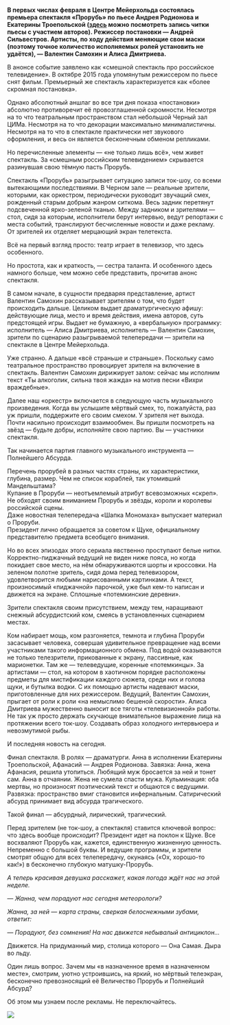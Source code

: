 **В первых числах февраля в Центре Мейерхольда состоялась премьера спектакля «Прорубь» по пьесе Андрея Родионова и Екатерины Троепольской ([здесь](https://www.youtube.com/watch?v=wG5gfoSK0tE) можно посмотреть запись читки пьесы с участием авторов). Режиссер постановки — Андрей Сильвестров. Артисты, по ходу действия меняющие свои маски (поэтому точное количество исполняемых ролей установить не удаётся), — Валентин Самохин и Алиса Дмитриева.**  


В анонсе событие заявлено как «смешной спектакль про российское телевидение». В октябре 2015 года упомянутым режиссером по пьесе снят фильм. Премьерный же спектакль характеризуется как «более скромная постановка». 

Однако абсолютный аншлаг во все три дня показа «постановки» абсолютно противоречит её провозглашенной скромности. Несмотря на то что театральным пространством стал небольшой Черный зал ЦИМа. Несмотря на то что декорации максимально минималистичны. Несмотря на то что в спектакле практически нет звукового оформления, и весь он является бесконечным обменом репликами.

Но перечисленные элементы — «не только лишь всё», чем живет спектакль. За «смешным российским телевидением» скрывается разинувшая свою тёмную пасть Прорубь.

Спектакль «Прорубь» разыгрывает ситуацию записи ток-шоу, со всеми вытекающими последствиями. В Черном зале — реальные зрители, которыми, как оркестром, периодически руководит звучащий смех, рожденный старым добрым жанром ситкома. Весь задник перетянут подсвеченной ярко-зеленой тканью. Между задником и зрителями — стол, сидя за которым, исполнители берут интервью, ведут репортажи с места событий, транслируют бесчисленные новости и даже рекламу. От зрителей их отделяет мерцающий экран телетекста.

Всё на первый взгляд просто: театр играет в телевизор, что здесь особенного.

Но простота, как и краткость, — сестра таланта. И особенного здесь намного больше, чем можно себе представить, прочитав анонс спектакля.

В самом начале, в сущности предваряя представление, артист Валентин Самохин рассказывает зрителям о том, что будет происходить дальше. Целиком выдает драматургическую афишу: действующие лица, место и время действия, имена авторов, суть предстоящей игры. Выдает не бумажную, а «вербальную» программку: исполнитель — Алиса Дмитриева, исполнитель — Валентин Самохин, зрители по сценарию разыгрываемой телепередачи — зрители на спектакле в Центре Мейерхольда. 

Уже странно. А дальше «всё страньше и страньше». Поскольку само театральное пространство провоцирует зрителя на включение в спектакль. Валентин Самохин дирижирует залом: сейчас мы исполним текст «Ты алкоголик, сильна твоя жажда» на мотив песни «Вихри враждебные».

Далее наш «оркестр» включается в следующую часть музыкального произведения. Когда вы услышите мёртвый смех, то, пожалуйста, раз уж пришли, поддержите его своим смехом. У зрителя нет выхода. Почти насильно происходит взаимообмен. Вы пришли посмотреть на звёзд — будьте добры, исполняйте свою партию. Вы — участники спектакля.

Так начинается партия главного музыкального инструмента — Полнейшего Абсурда. 

Перечень прорубей в разных частях страны, их характеристики, глубина, размер. Чем не список кораблей, так утомивший Мандельштама?   
Купание в Проруби — неотъемлемый атрибут всевозможных «скреп».  
Не обходят своим вниманием Прорубь и звёзды, короли и королевы российской сцены.  
Даже новостная телепередача «Шапка Мономаха» выпускает материал о Проруби.  
Президент лично обращается за советом к Щуке, официальному представителю предмета всеобщего внимания.  
  


Но во всех эпизодах этого сериала явственно проступают белые нитки. Корректно-пиджачный ведущий не виден ниже пояса, но когда покидает свое место, на нём обнаруживаются шорты и кроссовки. На зеленом полотне зритель, сидя дома перед телевизором, удовлетворится любыми нарисованными картинками. А текст, произносимый «пиджачной» парочкой, уже был кем-то написан и движется на экране. Сплошные «потемкинские деревни». 

Зрители спектакля своим присутствием, между тем, наращивают снежный абсурдистский ком, смеясь в установленных сценарием местах.

Ком набирает мощь, ком разгоняется, темнота и глубина Проруби засасывает человека, совершая удивительное превращение над всеми участниками такого информационного обмена. Под водой оказываются не только телезрители, прикованные к экрану, пассивные, как марионетки. Там же — телеведущие, коренные «потемкинцы». За артистами — стол, на котором в хаотичном порядке расположены предметы для мистификации каждого сюжета, среди них и голова щуки, и бутылка водки. С их помощью артисты надевают маски, приготовленные для них режиссером. Ведущий, Валентин Самохин, прыгает от роли к роли «на немыслимо бешеной скорости». Алиса Дмитриева мужественно выносит все тяготы «телевизионной» работы. Не так уж просто держать скучающе внимательное выражение лица на протяжении всего ток-шоу. Создавать образ холодного интервьюера и невозмутимой рыбы.

И последняя новость на сегодня. 

Финал спектакля. В ролях — драматурги. Анна в исполнении Екатерины Троепольской, Афанасий — Андрея Родионова. Завязка: Анна, жена Афанасия, решила утопиться. Любящий муж бросается за ней и тонет сам. Анна в отчаянии. Жена не сумела спасти мужа. Кульминация: оба мертвы, но произносят поэтический текст и общаются с ведущими. Развязка: пространство вмиг становится инфернальным. Сатирический абсурд принимает вид абсурда трагического.

Такой финал — абсурдный, лирический, трагический. 

Перед зрителем (не ток-шоу, а спектакля) ставится ключевой вопрос: что здесь вообще происходит? Президент идет на поклон к Щуке. Все восхваляют Прорубь как, кажется, единственную жизненную ценность. Непременно с большой буквы. И ведущие программы, и зрители смотрят общую для всех телепередачу, окунаясь («Ох, хорошо-то как!») в бесконечно глубокую матушку-Прорубь.  
  
_А теперь красивая девушка расскажет, какая погода ждёт нас на этой неделе._

_— Жанна, чем порадуют нас сегодня метеорологи?_

_Жанна, за ней — карта страны, сверкая белоснежными зубами, ответит:_

_— Порадуют, без сомнения! На нас движется небывалый антициклон…_  
  


Движется. На придуманный мир, столица которого — Она Самая. Дыра во льду.

Один лишь вопрос. Зачем мы «в назначенное время в назначенном месте», смотрим, уютно устроившись, на яркий, но мёртвый телеэкран, бесконечно превозносящий её Величество Прорубь и Полнейший Абсурд?

Об этом мы узнаем после рекламы. Не переключайтесь.

![](https://assets.discours.io/unsafe/900x/production/image/9ef995c0-a54a-11e8-bfc7-9b5979ddfe3f.jpeg)

  

